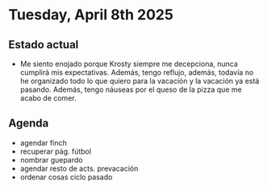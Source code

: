 # Tuesday, April 8th 2025

## Estado actual

- Me siento enojado porque Krosty siempre me decepciona, nunca cumplirá mis expectativas. Además, tengo reflujo, además, todavía no he organizado todo lo que quiero para la vacación y la vacación ya está pasando. Además, tengo náuseas por el queso de la pizza que me acabo de comer.
## Agenda

- agendar finch
- recuperar pág. fútbol
- nombrar guepardo
- agendar resto de acts. prevacación
- ordenar cosas ciclo pasado